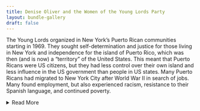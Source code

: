 ```yaml
---
title: Denise Oliver and the Women of the Young Lords Party
layout: bundle-gallery
draft: false
---
```


The Young Lords organized in New York’s Puerto Rican communities starting in 1969. They sought self-determination and justice for those living in New York and independence for the island of Puerto Rico, which was then (and is now) a “territory” of the United States. This meant that Puerto Ricans were US citizens, but they had less control over their own island and less influence in the US government than people in US states. Many Puerto Ricans had migrated to New York City after World War II in search of jobs. Many found employment, but also experienced racism, resistance to their Spanish language, and continued poverty.

<details class="readmore">
  <summary>Read More</summary>

The Young Lords were first founded in Chicago by Cha Cha Jimeniz and a group of young Puerto Rican men. The organization then spread to New York, where leaders including Denise Oliver, Felipe Luciano, Pablo Guzman, and David Perez launched their branch of the movement. The Young Lords targeted a range of issues that they saw affecting Puerto Ricans in New York. These included: poor sanitation services from the city (which they responded to with a “garbage strike” demonstration); poor health care from the city (which they responded to with community-based health services); hunger (which they responded to with free breakfast programs); insensitive and insufficient education (which they responded to by making educational spaces of their own); and more. [The Young Lords Party outlined their goals in a 13-point platform.](https://centroca.hunter.cuny.edu/Detail/objects/25579).

Education was central both to *how* the Young Lords organized and to *what* they hoped to achieve. The Young Lords made political education part of their organizing, and they made increasing educational opportunities for Puerto Rican children one of their main goals. Their work was recently documented by historian Johanna Fernandez, whose book [*The Young Lords: A Radical History*](https://uncpress.org/book/9781469653440/the-young-lords/) informs this document set.[^1] For a dramatization of the Young Lords’ work in health care in New York, see [the film *Takeover*](https://www.nytimes.com/video/opinion/100000007959477/takeover.html).[^2]

[^1]: Johanna Fernández, *The Young Lords: A Radical History* (Chapel Hill: University of North Carolina Press, 2019), and [Matthew Kautz, Christina Martin, and Johanna Fernandez, “The Reimaginers: The Young Lords.” Accessed April 20.2023.  https://www.youtube.com/watch?v=q4umn9iLsYs](https://www.youtube.com/watch?v=q4umn9iLsYs)

[^2]: [Emma Francis-Snyder,  “Takeover,” *The New York Times*,  October 12, 2021, https://www.nytimes.com/video/opinion/100000007959477/takeover.html](https://www.nytimes.com/video/opinion/100000007959477/takeover.html).
